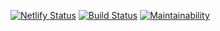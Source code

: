 [![Netlify Status](https://api.netlify.com/api/v1/badges/26ec4c12-071a-401c-98a5-0f176e4544d9/deploy-status)](https://app.netlify.com/sites/rvc/deploys)
[![Build Status](https://travis-ci.org/Labs-EU-Flex/rvc-client.svg?branch=master)](https://travis-ci.org/Labs-EU-Flex/rvc-client)
[![Maintainability](https://api.codeclimate.com/v1/badges/a99a88d28ad37a79dbf6/maintainability)](https://codeclimate.com/github/codeclimate/codeclimate/maintainability)

